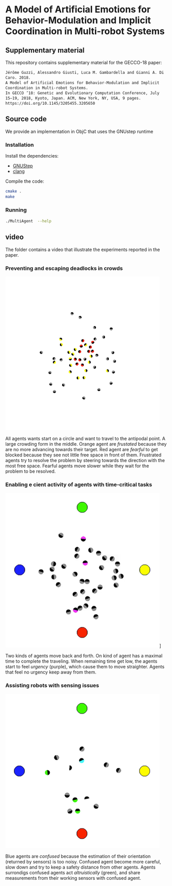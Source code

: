 # A Model of Artificial Emotions for Behavior-Modulation and Implicit Coordination in Multi-robot Systems
## Supplementary material


This repository contains supplementary material for the GECCO-18 paper:

```
Jérôme Guzzi, Alessandro Giusti, Luca M. Gambardella and Gianni A. Di Caro. 2018. 
A Model of Artificial Emotions for Behavior-Modulation and Implicit Coordination in Multi-robot Systems. 
In GECCO ’18: Genetic and Evolutionary Computation Conference, July 15–19, 2018, Kyoto, Japan. ACM, New York, NY, USA, 9 pages. https://doi.org/10.1145/3205455.3205650
```

## Source code

We provide an implementation in ObjC that uses the GNUstep runtime

### Installation

Install the dependencies:
  - [GNUStep](http://www.gnustep.org)
  - [clang](https://clang.llvm.org)

Compile the code:
```bash
cmake .
make
```

### Running
```bash
./MultiAgent  --help
```

## video

The folder contains a video that illustrate the experiments reported in the paper.

### Preventing and escaping deadlocks in crowds


![PANIC](https://raw.githubusercontent.com/AnonymSubmit/GECCO-753/master/video/panic.png)


All agents wants start on a circle and want to travel to the antipodal point. A large crowding form in the middle. Orange agent are _frustated_ because they are no more advancing towards their target. Red agent are _fearful_ to get blocked because they see not little free space in front of them. Frustrated agents try to resolve the problem by steering towards the direction with the most free space. Fearful agents move slower while they wait for the problem to be resolved.

### Enabling e cient activity of agents with time-critical tasks

![URGENCY](https://raw.githubusercontent.com/AnonymSubmit/GECCO-753/master/video/urgency.png)]

Two kinds of agents move back and forth. On kind of agent has a maximal time to complete the traveling. When remaining time get low, the agents start to feel _urgency_ (purple), which cause them to move straighter. Agents that feel no urgency keep away from them.

### Assisting robots with sensing issues

![CONFUSION](https://raw.githubusercontent.com/AnonymSubmit/GECCO-753/master/video/confusion.png)

  Blue agents are _confused_ because the estimation of their orientation (returned by sensors) is too noisy.
  Confused agent become more careful, slow down and try to keep a safety distance from other agents.
  Agents surrondigs confused agents act _altruistically_ (green), and share measurements from their working sensors with confused agent.
